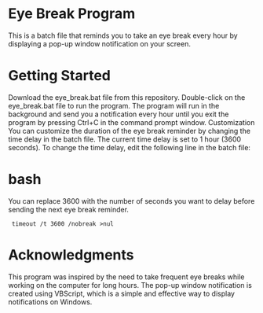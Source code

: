 # Eye Break Program
This is a batch file that reminds you to take an eye break every hour by displaying a pop-up window notification on your screen.

# Getting Started
Download the eye_break.bat file from this repository.
Double-click on the eye_break.bat file to run the program.
The program will run in the background and send you a notification every hour until you exit the program by pressing Ctrl+C in the command prompt window.
Customization
You can customize the duration of the eye break reminder by changing the time delay in the batch file. The current time delay is set to 1 hour (3600 seconds). To change the time delay, edit the following line in the batch file:

# bash

You can replace 3600 with the number of seconds you want to delay before sending the next eye break reminder. 

```
 timeout /t 3600 /nobreak >nul
```

# Acknowledgments
This program was inspired by the need to take frequent eye breaks while working on the computer for long hours. The pop-up window notification is created using VBScript, which is a simple and effective way to display notifications on Windows.
